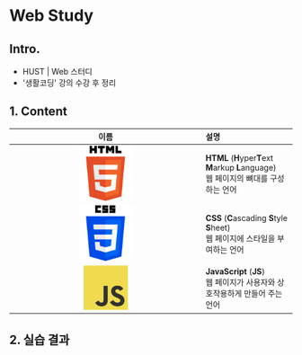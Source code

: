 # Web Study

## Intro.
- HUST | Web 스터디
- '생활코딩' 강의 수강 후 정리

## 1. Content
|                     이름                      | 설명                                                                         |
|:-------------------------------------------:|:---------------------------------------------------------------------------|
| <img src="./img/html-logo.png" width="30%"> | **HTML** (**H**yper**T**ext **M**arkup **L**anguage)<br>웹 페이지의 뼈대를 구성하는 언어 |
| <img src="./img/css-logo.png" width="30%">  | **CSS** (**C**ascading **S**tyle **S**heet)<br>웹 페이지에 스타일을 부여하는 언어         |
|  <img src="./img/js-logo.png" width="24%">  | **JavaScript** (**JS**)<br>웹 페이지가 사용자와 상호작용하게 만들어 주는 언어                    |


## 2. 실습 결과